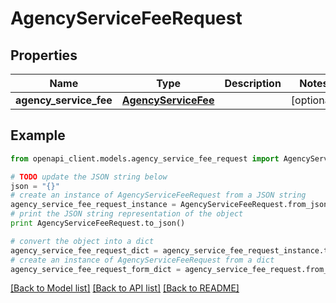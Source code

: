 # AgencyServiceFeeRequest


## Properties
Name | Type | Description | Notes
------------ | ------------- | ------------- | -------------
**agency_service_fee** | [**AgencyServiceFee**](AgencyServiceFee.md) |  | [optional] 

## Example

```python
from openapi_client.models.agency_service_fee_request import AgencyServiceFeeRequest

# TODO update the JSON string below
json = "{}"
# create an instance of AgencyServiceFeeRequest from a JSON string
agency_service_fee_request_instance = AgencyServiceFeeRequest.from_json(json)
# print the JSON string representation of the object
print AgencyServiceFeeRequest.to_json()

# convert the object into a dict
agency_service_fee_request_dict = agency_service_fee_request_instance.to_dict()
# create an instance of AgencyServiceFeeRequest from a dict
agency_service_fee_request_form_dict = agency_service_fee_request.from_dict(agency_service_fee_request_dict)
```
[[Back to Model list]](../README.md#documentation-for-models) [[Back to API list]](../README.md#documentation-for-api-endpoints) [[Back to README]](../README.md)


